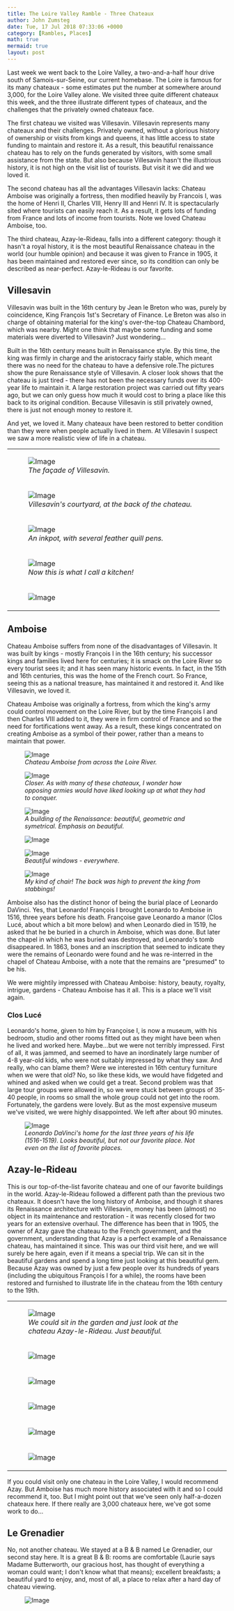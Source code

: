 ```yaml
---
title: The Loire Valley Ramble - Three Chateaux
author: John Zumsteg
date: Tue, 17 Jul 2018 07:33:06 +0000
category: [Rambles, Places]
math: true
mermaid: true
layout: post
---
```

Last week we went back to the Loire Valley, a two-and-a-half hour drive south of Samois-sur-Seine, our current homebase. The Loire is famous for its many chateaux - some estimates put the number at somewhere around 3,000, for the Loire Valley alone. We visited three quite different chateaux this week, and the three illustrate different types of chateaux, and the challenges that the privately owned chateaux face.

The first chateau we visited was Villesavin. Villesavin represents many chateaux and their challenges. Privately owned, without a glorious history of ownership or visits from kings and queens, it has little access to state funding to maintain and restore it. As a result, this beautiful renaissance chateau has to rely on the funds generated by visitors, with some small assistance from the state. But also because Villesavin hasn't the illustrious history, it is not high on the visit list of tourists. But visit it we did and we loved it.

The second chateau has all the advantages Villesavin lacks: Chateau Amboise was originally a fortress, then modified heavily by Francois I, was the home of Henri II, Charles VIII, Henry III and Henri IV. It is spectacularly sited where tourists can easily reach it. As a result, it gets lots of funding from France and lots of income from tourists. Note we loved Chateau Amboise, too.

The third chateau, Azay-le-Rideau, falls into a different category: though it hasn't a royal history, it is the most beautiful Renaissance chateau in the world (our humble opinion) and because it was given to France in 1905, it has been maintained and restored ever since, so its condition can only be described as near-perfect. Azay-le-Rideau is our favorite.
<h2>Villesavin</h2>
Villesavin was built in the 16th century by Jean le Breton who was, purely by coincidence, King François 1st's Secretary of Finance. Le Breton was also in charge of obtaining material for the king's over-the-top Chateau Chambord, which was nearby. Might one think that maybe some funding and some materials were diverted to Villesavin? Just wondering...

Built in the 16th century means built in Renaissance style. By this time, the king was firmly in charge and the aristocracy fairly stable, which meant there was no need for the chateau to have a defensive role.The pictures show the pure Renaissance style of Villesavin. A closer look shows that the chateau is just tired - there has not been the necessary funds over its 400-year life to maintain it. A large restoration project was carried out fifty years ago, but we can only guess how much it would cost to bring a place like this back to its original condition. Because Villesavin is still privately owned, there is just not enough money to restore it.

And yet, we loved it. Many chateaux have been restored to better condition than they were when people actually lived in them. At Villesavin I suspect we saw a more realistic view of life in a chateau.
<table>
<tbody>
<tr>
<td>

<figure class = "landscape">
	<img src="{{"/assets/images/2018/07/DSC05154.jpg" | prepend: site.baseurl  }}" alt="Image" />
	<figcaption><em>The façade of Villesavin.</em></figcaption>
</figure>

</td>
</tr>
<tr>
<td>

<figure class = "landscape">
	<img src="{{"/assets/images/2018/07/DSC05139.jpg" | prepend: site.baseurl  }}" alt="Image" />
	<figcaption><em>Villesavin's courtyard, at the back of the chateau.</em></figcaption>
</figure>

</td>
<td></td>
</tr>
<tr>
<td>

<figure class = "landscape">
	<img src="{{"/assets/images/2018/07/DSC05123.jpg" | prepend: site.baseurl  }}" alt="Image" />
	<figcaption><em>An inkpot, with several feather quill pens.</em></figcaption>
</figure>

</td>
</tr>
<tr>
<td>

<figure class = "landscape">
	<img src="{{"/assets/images/2018/07/DSC05118.jpg" | prepend: site.baseurl  }}" alt="Image" />
	<figcaption><em>Now this is what I call a kitchen!</em></figcaption>
</figure>

</td>
</tr>
<tr>
<td><figure class = "landscape">
	<img src="{{"/assets/images/2018/07/DSC05140.jpg" | prepend: site.baseurl  }}" alt="Image" />
	<figcaption></figcaption>
</figure>

</td>
</tr>
</tbody>
</table>
<h2>Amboise</h2>
Chateau Amboise suffers from none of the disadvantages of Villesavin. It was built by kings - mostly François I in the 16th century; his successor kings and families lived here for centuries; it is smack on the Loire River so every tourist sees it; and it has seen many historic events. In fact, in the 15th and 16th centuries, this was the home of the French court. So France, seeing this as a national treasure, has maintained it and restored it. And like Villesavin, we loved it.

Chateau Amboise was originally a fortress, from which the king's army could control movement on the Loire River, but by the time François I and then Charles VIII added to it, they were in firm control of France and so the need for fortifications went away. As a result, these kings concentrated on creating Amboise as a symbol of their power, rather than a means to maintain that power.

<figure class = "landscape">
	<img src="{{"/assets/images/2018/07/DSC05385.jpg" | prepend: site.baseurl  }}" alt="Image" />
	<figcaption><em>Chateau Amboise from across the Loire River.</em></figcaption>
</figure>

<figure class = "landscape">
	<img src="{{"/assets/images/2018/07/DSC05378.jpg" | prepend: site.baseurl  }}" alt="Image" />
	<figcaption><em>Closer. As with many of these chateaux, I wonder how opposing armies would have liked looking up at what they had to conquer.</em></figcaption>
</figure>

<figure class = "landscape">
	<img src="{{"/assets/images/2018/07/DSC05179.jpg" | prepend: site.baseurl  }}" alt="Image" />
	<figcaption><em>A building of the Renaissance: beautiful, geometric and symetrical. Emphasis on beautiful.</em></figcaption>
</figure>

<figure class = "landscape">
	<img src="{{"/assets/images/2018/07/DSC05205.jpg" | prepend: site.baseurl  }}" alt="Image" />
	<figcaption></figcaption>
</figure>



<figure class = "portrait">
	<img src="{{"/assets/images/2018/07/DSC05195.jpg" | prepend: site.baseurl  }}" alt="Image" />
	<figcaption><em>Beautiful windows - everywhere.</em></figcaption>
</figure>

<figure class = "portrait">
	<img src="{{"/assets/images/2018/07/DSC05194.jpg" | prepend: site.baseurl  }}" alt="Image" />
	<figcaption><em>My kind of chair! The back was high to prevent the king from stabbings!</em></figcaption>
</figure>

Amboise also has the distinct honor of being the burial place of Leonardo DaVinci. Yes, that Leonardo! François I brought Leonardo to Amboise in 1516, three years before his death. Françoise gave Leonardo a manor (Clos Lucé, about which a bit more below) and when Leonardo died in 1519, he asked that he be buried in a church in Amboise, which was done. But later the chapel in which he was buried was destroyed, and Leonardo's tomb disappeared. In 1863, bones and an inscription that seemed to indicate they were the remains of Leonardo were found and he was re-interred in the chapel of Chateau Amboise, with a note that the remains are "presumed" to be his.

We were mightily impressed with Chateau Amboise: history, beauty, royalty, intrigue, gardens - Chateau Amboise has it all. This is a place we'll visit again.
<h3>Clos Lucé</h3>
Leonardo's home, given to him by Françoise I, is now a museum, with his bedroom, studio and other rooms fitted out as they might have been when he lived and worked here. Maybe...but we were not terribly impressed. First of all, it was jammed, and seemed to have an inordinately large number of 4-8 year-old kids, who were not suitably impressed by what they saw. And really, who can blame them? Were we interested in 16th century furniture when we were that old? No, so like these kids, we would have fidgeted and whined and asked when we could get a treat. Second problem was that large tour groups were allowed in, so we were stuck between groups of 35-40 people, in rooms so small the whole group could not get into the room. Fortunately, the gardens were lovely. But as the most expensive museum we've visited, we were highly disappointed. We left after about 90 minutes.

<figure class = "landscape">
	<img src="{{"/assets/images/2018/07/DSC05370.jpg" | prepend: site.baseurl  }}" alt="Image" />
	<figcaption><em>Leonardo DaVinci's home for the last three years of his life (1516-1519). Looks beautiful, but not our favorite place. Not even on the list of favorite places.</em></figcaption>
</figure>


<h2>Azay-le-Rideau</h2>
This is our top-of-the-list favorite chateau and one of our favorite buildings in the world. Azay-le-Rideau followed a different path than the previous two chateaux. It doesn't have the long history of Amboise, and though it shares its Renaissance architecture with Villesavin, money has been (almost) no object in its maintenance and restoration - it was recently closed for two years for an extensive overhaul. The difference has been that in 1905, the owner of Azay gave the chateau to the French government, and the government, understanding that Azay is a perfect example of a Renaissance chateau, has maintained it since. This was our third visit here, and we will surely be here again, even if it means a special trip. We can sit in the beautiful gardens and spend a long time just looking at this beautiful gem. Because Azay was owned by just a few people over its hundreds of years (including the ubiquitous François I for a while), the rooms have been restored and furnished to illustrate life in the chateau from the 16th century to the 19th.
<table>
<tbody>
<tr>
<td>

<figure class = "landscape">
	<img src="{{"/assets/images/2018/07/DSC05339.jpg" | prepend: site.baseurl  }}" alt="Image" />
	<figcaption><em>We could sit in the garden and just look at the chateau Azay-le-Rideau. Just beautiful.</em></figcaption>
</figure>

</td>
</tr>
<tr>
<td><figure class = "landscape">
	<img src="{{"/assets/images/2018/07/DSC05344.jpg" | prepend: site.baseurl  }}" alt="Image" />
	<figcaption></figcaption>
</figure>

</td>
</tr>
<tr>
<td><figure class = "landscape">
	<img src="{{"/assets/images/2018/07/DSC05335.jpg" | prepend: site.baseurl  }}" alt="Image" />
	<figcaption></figcaption>
</figure>

</td>
</tr>
<tr>
<td><figure class = "portrait">
	<img src="{{"/assets/images/2018/07/DSC05310.jpg" | prepend: site.baseurl  }}" alt="Image" />
	<figcaption></figcaption>
</figure>

</td>
</tr>
<tr>
<td><figure class = "landscape">
	<img src="{{"/assets/images/2018/07/DSC05308.jpg" | prepend: site.baseurl  }}" alt="Image" />
	<figcaption></figcaption>
</figure>

</td>
</tr>
<tr>
<td colspan="2"><figure class = "landscape">
	<img src="{{"/assets/images/2018/07/DSC05309.jpg" | prepend: site.baseurl  }}" alt="Image" />
	<figcaption></figcaption>
</figure>

</td>
</tr>
</tbody>
</table>
If you could visit only one chateau in the Loire Valley, I would recommend Azay. But Amboise has much more history associated with it and so I could recommend it, too. But I might point out that we've seen only half-a-dozen chateaux here. If there really are 3,000 chateaux here, we've got some work to do...
<h2>Le Grenadier</h2>
No, not another chateau. We stayed at a B &amp; B named Le Grenadier, our second stay here. It is a great B &amp; B: rooms are comfortable (Laurie says Madame Butterworth, our gracious host, has thought of everything a woman could want; I don't know what that means); excellent breakfasts; a beautiful yard to enjoy, and, most of all, a place to relax after a hard day of chateau viewing.

<figure class = "portrait">
	<img src="{{"/assets/images/2018/07/IMG_2092-2.jpg" | prepend: site.baseurl  }}" alt="Image" />
	<figcaption></figcaption>
</figure>


